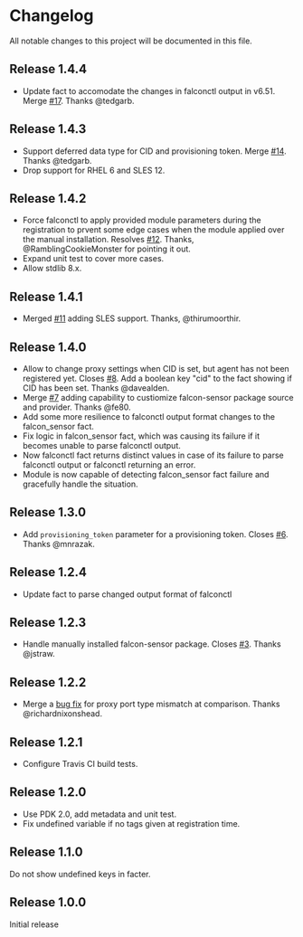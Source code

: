 # Changelog

All notable changes to this project will be documented in this file.

## Release 1.4.4

* Update fact to accomodate the changes in falconctl output in v6.51. Merge
  [#17](https://github.com/104ru/crowdstrike/pull/17). Thanks @tedgarb.

## Release 1.4.3

* Support deferred data type for CID and provisioning token. Merge
  [#14](https://github.com/104ru/crowdstrike/pull/14). Thanks @tedgarb.
* Drop support for RHEL 6 and SLES 12.

## Release 1.4.2

* Force falconctl to apply provided module parameters during the registration
  to prvent some edge cases when the module applied over the manual
  installation. Resolves [#12](https://github.com/104ru/crowdstrike/issues/12).
  Thanks, @RamblingCookieMonster for pointing it out.
* Expand unit test to cover more cases.
* Allow stdlib 8.x.

## Release 1.4.1

* Merged [#11](https://github.com/104ru/crowdstrike/pull/11) adding SLES
  support. Thanks, @thirumoorthir.

## Release 1.4.0

* Allow to change proxy settings when CID is set, but agent has not been
  registered yet. Closes [#8](https://github.com/104ru/crowdstrike/issues/8).
  Add a boolean key "cid" to the fact showing if CID has been set.
  Thanks @davealden.
* Merge [#7](https://github.com/104ru/crowdstrike/pull/7) adding capability to
  custiomize falcon-sensor package source and provider. Thanks @fe80.
* Add some more resilience to falconctl output format changes to the
  falcon_sensor fact.
* Fix logic in falcon_sensor fact, which was causing its failure if it becomes
  unable to parse falconctl output.
* Now falconctl fact returns distinct values in case of its failure to parse
  falconctl output or falconctl returning an error.
* Module is now capable of detecting falcon_sensor fact failure and gracefully
  handle the situation.

## Release 1.3.0

* Add `provisioning_token` parameter for a provisioning token.
  Closes [#6](https://github.com/104ru/crowdstrike/issues/6). Thanks @mnrazak.

## Release 1.2.4

* Update fact to parse changed output format of falconctl

## Release 1.2.3

* Handle manually installed falcon-sensor package. Closes
  [#3](https://github.com/104ru/crowdstrike/issues/3). Thanks @jstraw.

## Release 1.2.2

* Merge a [bug fix](https://github.com/104ru/crowdstrike/pull/1) for proxy
  port type mismatch at comparison. Thanks @richardnixonshead. 

## Release 1.2.1

* Configure Travis CI build tests.

## Release 1.2.0

* Use PDK 2.0, add metadata and unit test.
* Fix undefined variable if no tags given at registration time. 

## Release 1.1.0

Do not show undefined keys in facter.

## Release 1.0.0

Initial release
